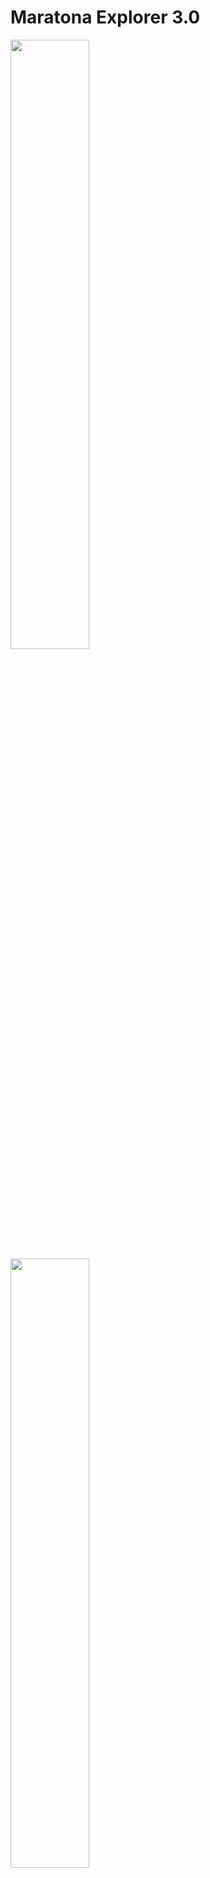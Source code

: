 # Maratona Explorer 3.0

<p>
  <img  align="left" width="50%" src="https://user-images.githubusercontent.com/105132452/191039783-f0cf6638-d6a5-4703-bf78-11e9fdd743c2.png" alt="">

  <img  width="50%" src="https://user-images.githubusercontent.com/105132452/191039783-f0cf6638-d6a5-4703-bf78-11e9fdd743c2.png" alt="">

</p>

> Maratona Explorer 3.0

## Sobre o projeto:

Projeto desenvolvido na maratona Explorer da Rocketseat

[🔗 Clique aqui para acessar](https://AndersonRodrigs.github.io/MaratonaEX3.0/)

## 🛠 Tecnologias utilizadas:

<div display="block">
<img src="https://img.shields.io/badge/HTML5-E34F26?style=for-the-badge&logo=html5&logoColor=white" alt="">
<img src="https://img.shields.io/badge/CSS3-1572B6?style=for-the-badge&logo=css3&logoColor=white" alt="">
</div>

<!--# Autor:-->

## Contato

<a href="https://www.linkedin.com/in/anderson-r-souza" target="_blank"><img src="https://img.shields.io/badge/-LinkedIn-%230077B5?style=for-the-badge&logo=linkedin&logoColor=white" target="_blank"></a>
<a href = "mailto:anderson.rodriguesouz@gmail.com"><img src="https://img.shields.io/badge/-Gmail-%23333?style=for-the-badge&logo=gmail&logoColor=white" target="_blank"></a>
